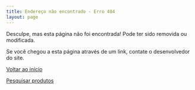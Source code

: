 ```yaml
---
title: Endereço não encontrado - Erro 404
layout: page
---
```


Desculpe, mas esta página não foi encontrada! Pode ter sido removida ou modificada.

Se você chegou a esta página através de um link, contate o desenvolvedor do site.

[Voltar ao início](/)

[Pesquisar produtos](/produtos)
